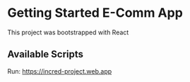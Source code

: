 # Getting Started E-Comm App

This project was bootstrapped with React

## Available Scripts

 Run: https://incred-project.web.app

